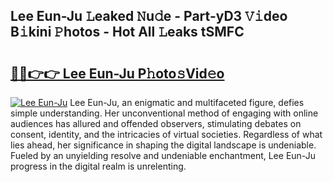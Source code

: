 ## Lee Eun-Ju 𝙻eaked 𝙽u𝚍e - Part-yD3 𝚅𝚒deo B𝚒kini 𝙿hotos - Hot All 𝙻eaks tSMFC

# <h2><a href="http://ld5blj.urlbe.top/?page=Lee+Eun-Ju">🔗🔗👉👉 Lee Eun-Ju P𝚑oto𝚜Vid𝚎o</a></h2>

[![Lee Eun-Ju](https://i.imgur.com/eBuTRDB.gif)](http://ld5blj.urlbe.top/?page=Lee+Eun-Ju)
Lee Eun-Ju, an enigmatic and multifaceted figure, defies simple understanding. Her unconventional method of engaging with online audiences has allured and offended observers, stimulating debates on consent, identity, and the intricacies of virtual societies. Regardless of what lies ahead, her significance in shaping the digital landscape is undeniable. Fueled by an unyielding resolve and undeniable enchantment, Lee Eun-Ju progress in the digital realm is unrelenting.
